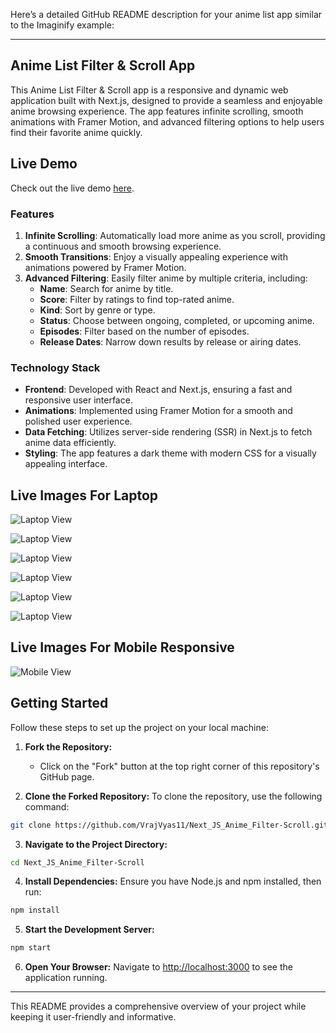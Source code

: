 Here’s a detailed GitHub README description for your anime list app similar to the Imaginify example:

---

## Anime List Filter & Scroll App

This Anime List Filter & Scroll app is a responsive and dynamic web application built with Next.js, designed to provide a seamless and enjoyable anime browsing experience. The app features infinite scrolling, smooth animations with Framer Motion, and advanced filtering options to help users find their favorite anime quickly.

## Live Demo

Check out the live demo [here](https://next-js-anime-filter-scroll.vercel.app/).

### Features

1. **Infinite Scrolling**: Automatically load more anime as you scroll, providing a continuous and smooth browsing experience.
2. **Smooth Transitions**: Enjoy a visually appealing experience with animations powered by Framer Motion.
3. **Advanced Filtering**: Easily filter anime by multiple criteria, including:
   - **Name**: Search for anime by title.
   - **Score**: Filter by ratings to find top-rated anime.
   - **Kind**: Sort by genre or type.
   - **Status**: Choose between ongoing, completed, or upcoming anime.
   - **Episodes**: Filter based on the number of episodes.
   - **Release Dates**: Narrow down results by release or airing dates.

### Technology Stack

- **Frontend**: Developed with React and Next.js, ensuring a fast and responsive user interface.
- **Animations**: Implemented using Framer Motion for a smooth and polished user experience.
- **Data Fetching**: Utilizes server-side rendering (SSR) in Next.js to fetch anime data efficiently.
- **Styling**: The app features a dark theme with modern CSS for a visually appealing interface.

## Live Images For Laptop

![Laptop View](./livedemoimages/1.png)

![Laptop View](./livedemoimages/2.png)

![Laptop View](./livedemoimages/3.png)

![Laptop View](./livedemoimages/4.png)

![Laptop View](./livedemoimages/5.png)

![Laptop View](./livedemoimages/6.png)

## Live Images For Mobile Responsive
![Mobile View](./livedemoimages/mobile.png)
## Getting Started

Follow these steps to set up the project on your local machine:

1. **Fork the Repository:**
   - Click on the "Fork" button at the top right corner of this repository's GitHub page.

2. **Clone the Forked Repository:**
   To clone the repository, use the following command:
```bash
git clone https://github.com/VrajVyas11/Next_JS_Anime_Filter-Scroll.git
```

3. **Navigate to the Project Directory:**
```bash
cd Next_JS_Anime_Filter-Scroll
```

4. **Install Dependencies:**
   Ensure you have Node.js and npm installed, then run:
```bash
npm install
```
5. **Start the Development Server:**
```bash
npm start
```

6. **Open Your Browser:**
   Navigate to [http://localhost:3000](http://localhost:3000) to see the application running.

---

This README provides a comprehensive overview of your project while keeping it user-friendly and informative.

